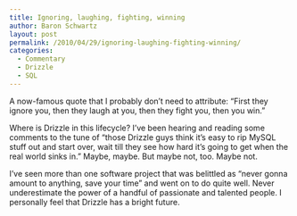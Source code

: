 ```yaml
---
title: Ignoring, laughing, fighting, winning
author: Baron Schwartz
layout: post
permalink: /2010/04/29/ignoring-laughing-fighting-winning/
categories:
  - Commentary
  - Drizzle
  - SQL
---
```

A now-famous quote that I probably don&#8217;t need to attribute: &#8220;First they ignore you, then they laugh at you, then they fight you, then you win.&#8221;

Where is Drizzle in this lifecycle? I&#8217;ve been hearing and reading some comments to the tune of &#8220;those Drizzle guys think it&#8217;s easy to rip MySQL stuff out and start over, wait till they see how hard it&#8217;s going to get when the real world sinks in.&#8221; Maybe, maybe. But maybe not, too. Maybe not.

I&#8217;ve seen more than one software project that was belittled as &#8220;never gonna amount to anything, save your time&#8221; and went on to do quite well. Never underestimate the power of a handful of passionate and talented people. I personally feel that Drizzle has a bright future.